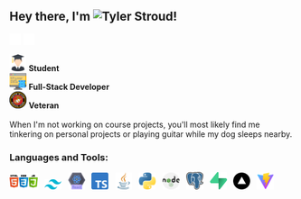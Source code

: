 ## Hey there, I'm ![Tyler Stroud](https://www.tylerstrouddev.com/)!

[<img src="./assets/linkedin.svg" alt="linkedin icon" width="20"/>](https://www.linkedin.com/in/tyler-w-stroud/)
[<img src="./assets/web.svg" alt="linkedin icon" width="20"/>](https://www.tylerstrouddev.com/)

<img src="./assets/graduated.svg" alt="student icon" width="30"/> **Student** <br/>
<img src="./assets/data.svg" alt="developer icon" width="30"/> **Full-Stack Developer** <br/>
<img src="./assets/usmc-logo.png" alt="marine logo" width="30"/> **Veteran** <br/><br/>
When I'm not working on course projects, you'll most likely find me tinkering on personal projects or playing guitar while my dog sleeps nearby.

### Languages and Tools:

<div>
<img src="./assets/HTMLCSSJS.png" width="50"/>&nbsp;&nbsp;
<img src="./assets/tailwind.png" width="30"/>&nbsp;&nbsp;
<img src="./assets/react.svg" width="30"/>&nbsp;&nbsp;
<img src="./assets/typescript.svg" width="30"/>&nbsp;&nbsp;
<img src="./assets/java.svg" width="30"/>&nbsp;&nbsp;
<img src="./assets/python.svg" width="30"/>&nbsp;&nbsp;
<img src="./assets/nodejs.svg" width="30"/>&nbsp;&nbsp;
<img src="./assets/postgressql.png" width="30"/>&nbsp;&nbsp;
<img src="./assets/supabase.png" width="30"/>&nbsp;&nbsp;
<img src="./assets/vercel.png" width="30"/>&nbsp;&nbsp;
<img src="./assets/Vitejs-logo.svg.png" width="30"/>
</div>

<!--
**TylerWStroud/TylerWStroud** is a ✨ _special_ ✨ repository because its `README.md` (this file) appears on your GitHub profile.

Here are some ideas to get you started:

- 🔭 I’m currently working on ...
- 🌱 I’m currently learning ...
- 👯 I’m looking to collaborate on ...
- 🤔 I’m looking for help with ...
- 💬 Ask me about ...
- 📫 How to reach me: ...
- 😄 Pronouns: ...
- ⚡ Fun fact: ...
  -->
